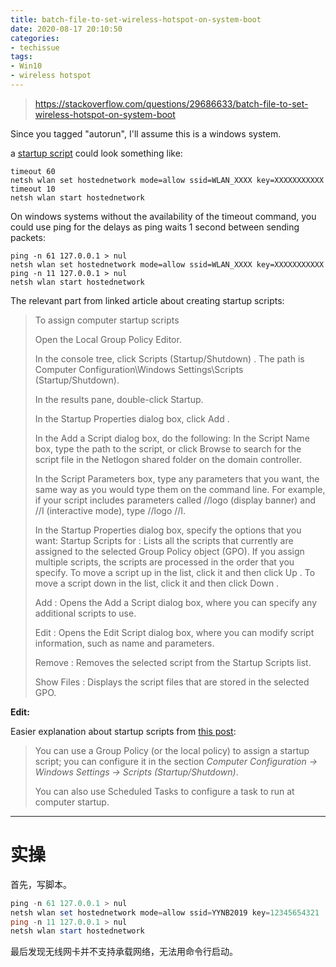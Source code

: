 ```yaml
---
title: batch-file-to-set-wireless-hotspot-on-system-boot
date: 2020-08-17 20:10:50
categories:
- techissue
tags:
- Win10
- wireless hotspot
---
```


> https://stackoverflow.com/questions/29686633/batch-file-to-set-wireless-hotspot-on-system-boot

Since you tagged "autorun", I'll assume this is a windows system.

a [startup script](https://technet.microsoft.com/en-us/library/cc770556.aspx) could look something like:

```
timeout 60
netsh wlan set hostednetwork mode=allow ssid=WLAN_XXXX key=XXXXXXXXXXX
timeout 10
netsh wlan start hostednetwork
```

On windows systems without the availability of the timeout command, you could use ping for the delays as ping waits 1 second between sending packets:

```
ping -n 61 127.0.0.1 > nul
netsh wlan set hostednetwork mode=allow ssid=WLAN_XXXX key=XXXXXXXXXXX
ping -n 11 127.0.0.1 > nul
netsh wlan start hostednetwork
```

The relevant part from linked article about creating startup scripts:

> To assign computer startup scripts
>
> Open the Local Group Policy Editor.
>
> In the console tree, click Scripts (Startup/Shutdown) . The path is Computer Configuration\Windows Settings\Scripts (Startup/Shutdown).
>
> In the results pane, double-click Startup.
>
> In the Startup Properties dialog box, click Add .
>
> In the Add a Script dialog box, do the following: In the Script Name box, type the path to the script, or click Browse to search for the script file in the Netlogon shared folder on the domain controller.
>
> In the Script Parameters box, type any parameters that you want, the same way as you would type them on the command line. For example, if your script includes parameters called //logo (display banner) and //I (interactive mode), type //logo //I.
>
> In the Startup Properties dialog box, specify the options that you want: Startup Scripts for : Lists all the scripts that currently are assigned to the selected Group Policy object (GPO). If you assign multiple scripts, the scripts are processed in the order that you specify. To move a script up in the list, click it and then click Up . To move a script down in the list, click it and then click Down .
>
> Add : Opens the Add a Script dialog box, where you can specify any additional scripts to use.
>
> Edit : Opens the Edit Script dialog box, where you can modify script information, such as name and parameters.
>
> Remove : Removes the selected script from the Startup Scripts list.
>
> Show Files : Displays the script files that are stored in the selected GPO.

**Edit:**

Easier explanation about startup scripts from [this post](https://serverfault.com/questions/116120/need-a-way-to-run-a-script-on-windows-boot-up-prior-to-a-user-logging-in):

> You can use a Group Policy (or the local policy) to assign a startup script; you can configure it in the section *Computer Configuration -> Windows Settings -> Scripts (Startup/Shutdown)*.
>
> You can also use Scheduled Tasks to configure a task to run at computer startup.

---

# 实操

首先，写脚本。

```powershell
ping -n 61 127.0.0.1 > nul
netsh wlan set hostednetwork mode=allow ssid=YYNB2019 key=12345654321
ping -n 11 127.0.0.1 > nul
netsh wlan start hostednetwork
```

最后发现无线网卡并不支持承载网络，无法用命令行启动。
